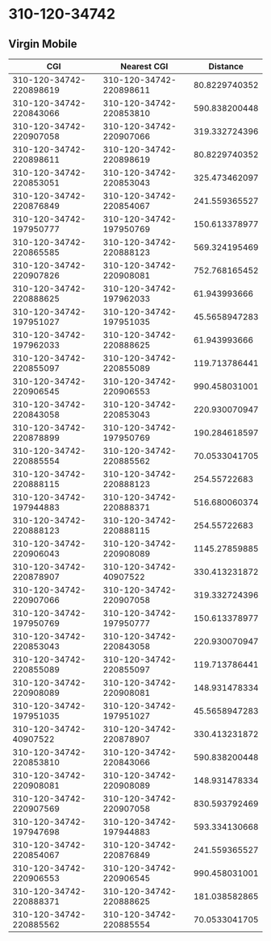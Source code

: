 # 310-120-34742
## Virgin Mobile


| CGI | Nearest CGI | Distance |
|-----|-------------|----------|
| 310-120-34742-220898619 | 310-120-34742-220898611 | 80.8229740352 |
| 310-120-34742-220843066 | 310-120-34742-220853810 | 590.838200448 |
| 310-120-34742-220907058 | 310-120-34742-220907066 | 319.332724396 |
| 310-120-34742-220898611 | 310-120-34742-220898619 | 80.8229740352 |
| 310-120-34742-220853051 | 310-120-34742-220853043 | 325.473462097 |
| 310-120-34742-220876849 | 310-120-34742-220854067 | 241.559365527 |
| 310-120-34742-197950777 | 310-120-34742-197950769 | 150.613378977 |
| 310-120-34742-220865585 | 310-120-34742-220888123 | 569.324195469 |
| 310-120-34742-220907826 | 310-120-34742-220908081 | 752.768165452 |
| 310-120-34742-220888625 | 310-120-34742-197962033 | 61.943993666 |
| 310-120-34742-197951027 | 310-120-34742-197951035 | 45.5658947283 |
| 310-120-34742-197962033 | 310-120-34742-220888625 | 61.943993666 |
| 310-120-34742-220855097 | 310-120-34742-220855089 | 119.713786441 |
| 310-120-34742-220906545 | 310-120-34742-220906553 | 990.458031001 |
| 310-120-34742-220843058 | 310-120-34742-220853043 | 220.930070947 |
| 310-120-34742-220878899 | 310-120-34742-197950769 | 190.284618597 |
| 310-120-34742-220885554 | 310-120-34742-220885562 | 70.0533041705 |
| 310-120-34742-220888115 | 310-120-34742-220888123 | 254.55722683 |
| 310-120-34742-197944883 | 310-120-34742-220888371 | 516.680060374 |
| 310-120-34742-220888123 | 310-120-34742-220888115 | 254.55722683 |
| 310-120-34742-220906043 | 310-120-34742-220908089 | 1145.27859885 |
| 310-120-34742-220878907 | 310-120-34742-40907522 | 330.413231872 |
| 310-120-34742-220907066 | 310-120-34742-220907058 | 319.332724396 |
| 310-120-34742-197950769 | 310-120-34742-197950777 | 150.613378977 |
| 310-120-34742-220853043 | 310-120-34742-220843058 | 220.930070947 |
| 310-120-34742-220855089 | 310-120-34742-220855097 | 119.713786441 |
| 310-120-34742-220908089 | 310-120-34742-220908081 | 148.931478334 |
| 310-120-34742-197951035 | 310-120-34742-197951027 | 45.5658947283 |
| 310-120-34742-40907522 | 310-120-34742-220878907 | 330.413231872 |
| 310-120-34742-220853810 | 310-120-34742-220843066 | 590.838200448 |
| 310-120-34742-220908081 | 310-120-34742-220908089 | 148.931478334 |
| 310-120-34742-220907569 | 310-120-34742-220907058 | 830.593792469 |
| 310-120-34742-197947698 | 310-120-34742-197944883 | 593.334130668 |
| 310-120-34742-220854067 | 310-120-34742-220876849 | 241.559365527 |
| 310-120-34742-220906553 | 310-120-34742-220906545 | 990.458031001 |
| 310-120-34742-220888371 | 310-120-34742-220888625 | 181.038582865 |
| 310-120-34742-220885562 | 310-120-34742-220885554 | 70.0533041705 |
